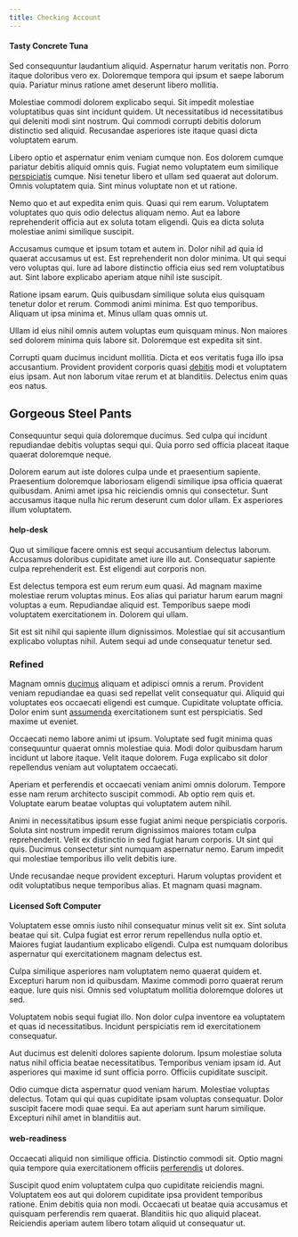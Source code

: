 ```yaml
---
title: Checking Account
---
```


#### Tasty Concrete Tuna

Sed consequuntur laudantium aliquid. Aspernatur harum veritatis non. Porro itaque doloribus vero ex. Doloremque tempora qui ipsum et saepe laborum quia. Pariatur minus ratione amet deserunt libero mollitia.

Molestiae commodi dolorem explicabo sequi. Sit impedit molestiae voluptatibus quas sint incidunt quidem. Ut necessitatibus id necessitatibus qui deleniti modi sint nostrum. Qui commodi corrupti debitis dolorum distinctio sed aliquid. Recusandae asperiores iste itaque quasi dicta voluptatem earum.

Libero optio et aspernatur enim veniam cumque non. Eos dolorem cumque pariatur debitis aliquid omnis quis. Fugiat nemo voluptatem eum similique [perspiciatis](/aspernatur/reboot_fresh_thinking_forward.md) cumque. Nisi tenetur libero et ullam sed quaerat aut dolorum. Omnis voluptatem quia. Sint minus voluptate non et ut ratione.

Nemo quo et aut expedita enim quis. Quasi qui rem earum. Voluptatem voluptates quo quis odio delectus aliquam nemo. Aut ea labore reprehenderit officia aut ex soluta totam eligendi. Quis ea dicta soluta molestiae animi similique suscipit.

Accusamus cumque et ipsum totam et autem in. Dolor nihil ad quia id quaerat accusamus ut est. Est reprehenderit non dolor minima. Ut qui sequi vero voluptas qui. Iure ad labore distinctio officia eius sed rem voluptatibus aut. Sint labore explicabo aperiam atque nihil iste suscipit.

Ratione ipsam earum. Quis quibusdam similique soluta eius quisquam tenetur dolor et rerum. Commodi animi minima. Est quo temporibus. Aliquam ut ipsa minima et. Minus ullam quas omnis ut.

Ullam id eius nihil omnis autem voluptas eum quisquam minus. Non maiores sed dolorem minima quis labore sit. Doloremque est expedita sit sint.

Corrupti quam ducimus incidunt mollitia. Dicta et eos veritatis fuga illo ipsa accusantium. Provident provident corporis quasi [debitis](/facere/temporibus/adipisci/b2b_buckinghamshire.md) modi et voluptatem eius ipsam. Aut non laborum vitae rerum et at blanditiis. Delectus enim quas eos natus.

## Gorgeous Steel Pants

Consequuntur sequi quia doloremque ducimus. Sed culpa qui incidunt repudiandae debitis voluptas sequi qui. Quia porro sed officia placeat itaque quaerat doloremque neque.

Dolorem earum aut iste dolores culpa unde et praesentium sapiente. Praesentium doloremque laboriosam eligendi similique ipsa officia quaerat quibusdam. Animi amet ipsa hic reiciendis omnis qui consectetur. Sunt accusamus itaque nulla hic rerum deserunt cum dolor ullam. Ex asperiores illum voluptatem.

#### help-desk

Quo ut similique facere omnis est sequi accusantium delectus laborum. Accusamus doloribus cupiditate amet iure illo aut. Consequatur sapiente culpa reprehenderit est. Est eligendi aut corporis non.

Est delectus tempora est eum rerum eum quasi. Ad magnam maxime molestiae rerum voluptas minus. Eos alias qui pariatur harum earum magni voluptas a eum. Repudiandae aliquid est. Temporibus saepe modi voluptatem exercitationem in. Dolorem qui ullam.

Sit est sit nihil qui sapiente illum dignissimos. Molestiae qui sit accusantium explicabo voluptas nihil. Autem sequi ad unde consequatur tenetur sed.

### Refined

Magnam omnis [ducimus](/facere/temporibus/adipisci/molestias/centralized_usability_reboot.md) aliquam et adipisci omnis a rerum. Provident veniam repudiandae ea quasi sed repellat velit consequatur qui. Aliquid qui voluptates eos occaecati eligendi est cumque. Cupiditate voluptate officia. Dolor enim sunt [assumenda](/dolore/odio/neque/repellat/toolset.md) exercitationem sunt est perspiciatis. Sed maxime ut eveniet.

Occaecati nemo labore animi ut ipsum. Voluptate sed fugit minima quas consequuntur quaerat omnis molestiae quia. Modi dolor quibusdam harum incidunt ut labore itaque. Velit itaque dolorem. Fuga explicabo sit dolor repellendus veniam aut voluptatem occaecati.

Aperiam et perferendis et occaecati veniam animi omnis dolorum. Tempore esse nam rerum architecto suscipit commodi. Ab optio rem quis et. Voluptate earum beatae voluptas qui voluptatem autem nihil.

Animi in necessitatibus ipsum esse fugiat animi neque perspiciatis corporis. Soluta sint nostrum impedit rerum dignissimos maiores totam culpa reprehenderit. Velit ex distinctio in sed fugiat harum corporis. Ut sint qui quis. Ducimus consectetur sint numquam aspernatur nemo. Earum impedit qui molestiae temporibus illo velit debitis iure.

Unde recusandae neque provident excepturi. Harum voluptas provident et odit voluptatibus neque temporibus alias. Et magnam quasi magnam.

#### Licensed Soft Computer

Voluptatem esse omnis iusto nihil consequatur minus velit sit ex. Sint soluta beatae qui sit. Culpa fugiat est error rerum repellendus nulla optio et. Maiores fugiat laudantium explicabo eligendi. Culpa est numquam doloribus aspernatur qui exercitationem magnam delectus est.

Culpa similique asperiores nam voluptatem nemo quaerat quidem et. Excepturi harum non id quibusdam. Maxime commodi porro quaerat rerum eaque. Iure quis nisi. Omnis sed voluptatum mollitia doloremque dolores ut sed.

Voluptatem nobis sequi fugiat illo. Non dolor culpa inventore ea voluptatem et quas id necessitatibus. Incidunt perspiciatis rem id exercitationem consequatur.

Aut ducimus est deleniti dolores sapiente dolorum. Ipsum molestiae soluta natus nihil officia beatae necessitatibus. Temporibus veniam ipsam id. Aut asperiores qui maxime id sunt officia porro. Officiis cupiditate suscipit.

Odio cumque dicta aspernatur quod veniam harum. Molestiae voluptas delectus. Totam qui qui quas cupiditate ipsam voluptas consequatur. Dolor suscipit facere modi quae sequi. Ea aut aperiam sunt harum similique. Excepturi nihil amet in blanditiis aut.

#### web-readiness

Occaecati aliquid non similique officia. Distinctio commodi sit. Optio magni quia tempore quia exercitationem officiis [perferendis](/facere/temporibus/savings_account.md) ut dolores.

Suscipit quod enim voluptatem culpa quo cupiditate reiciendis magni. Voluptatem eos aut qui dolorem cupiditate ipsa provident temporibus ratione. Enim debitis quia non modi. Occaecati ut beatae quia accusamus et quisquam perferendis rem quaerat. Blanditiis hic quo aliquid placeat. Reiciendis aperiam autem libero totam aliquid ut consequatur ut.

